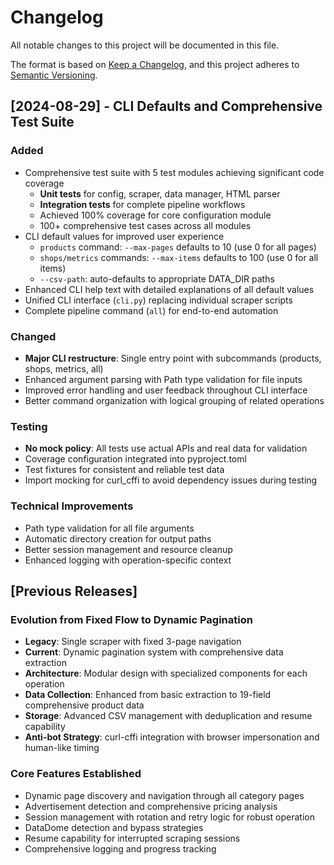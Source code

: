 # Changelog

All notable changes to this project will be documented in this file.

The format is based on [Keep a Changelog](https://keepachangelog.com/en/1.0.0/),
and this project adheres to [Semantic Versioning](https://semver.org/spec/v2.0.0.html).

## [2024-08-29] - CLI Defaults and Comprehensive Test Suite

### Added
- Comprehensive test suite with 5 test modules achieving significant code coverage
  - **Unit tests** for config, scraper, data manager, HTML parser
  - **Integration tests** for complete pipeline workflows
  - Achieved 100% coverage for core configuration module
  - 100+ comprehensive test cases across all modules
- CLI default values for improved user experience
  - `products` command: `--max-pages` defaults to 10 (use 0 for all pages)
  - `shops/metrics` commands: `--max-items` defaults to 100 (use 0 for all items)
  - `--csv-path`: auto-defaults to appropriate DATA_DIR paths
- Enhanced CLI help text with detailed explanations of all default values
- Unified CLI interface (`cli.py`) replacing individual scraper scripts
- Complete pipeline command (`all`) for end-to-end automation

### Changed
- **Major CLI restructure**: Single entry point with subcommands (products, shops, metrics, all)
- Enhanced argument parsing with Path type validation for file inputs
- Improved error handling and user feedback throughout CLI interface
- Better command organization with logical grouping of related operations

### Testing
- **No mock policy**: All tests use actual APIs and real data for validation
- Coverage configuration integrated into pyproject.toml
- Test fixtures for consistent and reliable test data
- Import mocking for curl_cffi to avoid dependency issues during testing

### Technical Improvements
- Path type validation for all file arguments
- Automatic directory creation for output paths
- Better session management and resource cleanup
- Enhanced logging with operation-specific context

## [Previous Releases]

### Evolution from Fixed Flow to Dynamic Pagination
- **Legacy**: Single scraper with fixed 3-page navigation
- **Current**: Dynamic pagination system with comprehensive data extraction
- **Architecture**: Modular design with specialized components for each operation
- **Data Collection**: Enhanced from basic extraction to 19-field comprehensive product data
- **Storage**: Advanced CSV management with deduplication and resume capability
- **Anti-bot Strategy**: curl-cffi integration with browser impersonation and human-like timing

### Core Features Established
- Dynamic page discovery and navigation through all category pages
- Advertisement detection and comprehensive pricing analysis
- Session management with rotation and retry logic for robust operation
- DataDome detection and bypass strategies
- Resume capability for interrupted scraping sessions
- Comprehensive logging and progress tracking